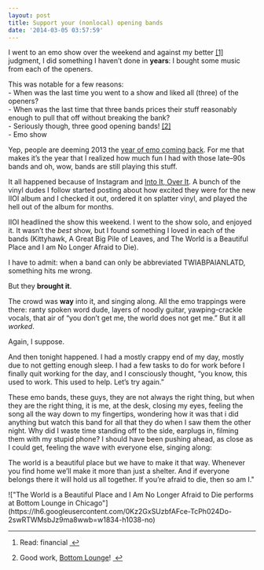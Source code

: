 ```yaml
---
layout: post
title: Support your (nonlocal) opening bands
date: '2014-03-05 03:57:59'
---
```


<p>I went to an emo show over the weekend and against my better <a href="#fn:1" id="fnref:1" title="see footnote" class="footnote">[1]</a> judgment, I did something I haven&#8217;t done in <strong>years</strong>: I bought some music from each of the openers. </p>

<p>This was notable for a few reasons:<br/>
 - When was the last time you went to a show and liked all (three) of the openers?<br/>
 - When was the last time that three bands prices their stuff reasonably enough to pull that off without breaking the bank?<br/>
 - Seriously though, three good opening bands! <a href="#fn:2" id="fnref:2" title="see footnote" class="footnote">[2]</a><br/>
 - Emo show </p>

<p>Yep, people are deeming 2013 the <a href="http://www.chicagoreader.com/chicago/emo-twiabp-topshelf-swerp-capn-jazz-midwestern-braid-reflex/Content?oid=10550897">year of emo coming back</a>. For me that makes it&#8217;s the year that I realized how much fun I had with those late&#8211;90s bands and oh, wow, bands are still playing this stuff. </p>

<p>It all happened because of Instagram and <a href="http://intoitoverit.com">Into It, Over It</a>. A bunch of the vinyl dudes I follow started posting about how excited they were for the new IIOI album and I checked it out, ordered it on splatter vinyl, and played the hell out of the album for months. </p>

<p>IIOI headlined the show this weekend. I went to the show solo, and enjoyed it. It wasn&#8217;t the <em>best</em> show, but I found something I loved in each of the bands (Kittyhawk, A Great Big Pile of Leaves, and The World is a Beautiful Place and I am No Longer Afraid to Die). </p>

<p>I have to admit: when a band can only be abbreviated TWIABPAIANLATD, something hits me wrong. </p>

<p>But they <strong>brought it</strong>. </p>

<p>The crowd was <strong>way</strong> into it, and singing along. All the emo trappings were there: ranty spoken word dude, layers of noodly guitar, yawping-crackle vocals, that air of &#8220;you don&#8217;t get me, the world does not get me.&#8221; But it all <em>worked</em>. </p>

<p>Again, I suppose. </p>

<p>And then tonight happened. I had a mostly crappy end of my day, mostly due to not getting enough sleep. I had a few tasks to do for work before I finally quit working for the day, and I consciously thought, &#8220;you know, this used to work. This used to help. Let&#8217;s try again.&#8221; </p>

<p>These emo bands, these guys, they are not always the right thing, but when they are the right thing, it is me, at the desk, closing my eyes, feeling the song all the way down to my fingertips, wondering how it was that i did anything but watch this band for all that they do when I saw them the other night. Why did I waste time standing off to the side, earplugs in, filming them with my stupid phone? I should have been pushing ahead, as close as I could get, feeling the wave with everyone else, singing along: </p>

<p>The world is a beautiful place but we have to make it that way. Whenever you find home we&#8217;ll make it more than just a shelter. And if everyone belongs there it will hold us all together. If you&#8217;re afraid to die, then so am I.&quot; </p>
!["The World is a Beautiful Place and I Am No Longer Afraid to Die performs at Bottom Lounge in Chicago"](https://lh6.googleusercontent.com/0Kz2GxSUzbfAFce-TcPh024Do-2swRTWMsbJz9ma8wwb=w1834-h1038-no)
<div class="footnotes">
<hr />
<ol>

<li id="fn:1">
<p>Read: financial  <a href="#fnref:1" title="return to article" class="reversefootnote">&#160;&#8617;</a></p>
</li>

<li id="fn:2">
<p>Good work, <a href="http://bottomlounge.com/">Bottom Lounge</a>!  <a href="#fnref:2" title="return to article" class="reversefootnote">&#160;&#8617;</a></p>
</li>

</ol>
</div>
